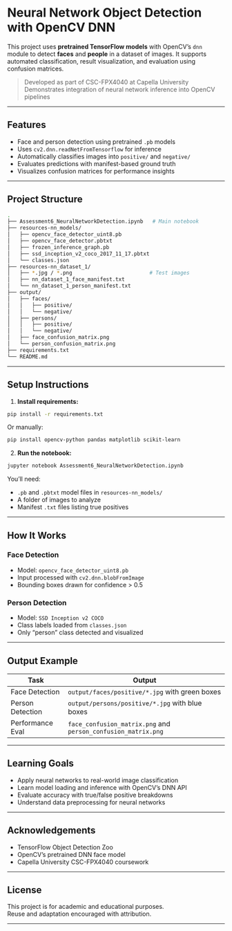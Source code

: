 
# Neural Network Object Detection with OpenCV DNN

This project uses **pretrained TensorFlow models** with OpenCV’s `dnn` module to detect **faces** and **people** in a dataset of images. It supports automated classification, result visualization, and evaluation using confusion matrices.

> Developed as part of CSC-FPX4040 at Capella University  
> Demonstrates integration of neural network inference into OpenCV pipelines

---

## Features

- Face and person detection using pretrained `.pb` models
- Uses `cv2.dnn.readNetFromTensorflow` for inference
- Automatically classifies images into `positive/` and `negative/`
- Evaluates predictions with manifest-based ground truth
- Visualizes confusion matrices for performance insights

---

## Project Structure

```bash
.
├── Assessment6_NeuralNetworkDetection.ipynb   # Main notebook
├── resources-nn_models/
│   ├── opencv_face_detector_uint8.pb
│   ├── opencv_face_detector.pbtxt
│   ├── frozen_inference_graph.pb
│   ├── ssd_inception_v2_coco_2017_11_17.pbtxt
│   └── classes.json
├── resources-nn_dataset_1/
│   ├── *.jpg / *.png                         # Test images
│   ├── nn_dataset_1_face_manifest.txt
│   └── nn_dataset_1_person_manifest.txt
├── output/
│   ├── faces/
│   │   ├── positive/
│   │   └── negative/
│   ├── persons/
│   │   ├── positive/
│   │   └── negative/
│   ├── face_confusion_matrix.png
│   └── person_confusion_matrix.png
├── requirements.txt
└── README.md
```

---

## Setup Instructions

1. **Install requirements:**

```bash
pip install -r requirements.txt
```

Or manually:

```bash
pip install opencv-python pandas matplotlib scikit-learn
```

2. **Run the notebook:**

```bash
jupyter notebook Assessment6_NeuralNetworkDetection.ipynb
```

You’ll need:
- `.pb` and `.pbtxt` model files in `resources-nn_models/`
- A folder of images to analyze
- Manifest `.txt` files listing true positives

---

## How It Works

### Face Detection
- Model: `opencv_face_detector_uint8.pb`
- Input processed with `cv2.dnn.blobFromImage`
- Bounding boxes drawn for confidence > 0.5

### Person Detection
- Model: `SSD Inception v2 COCO`
- Class labels loaded from `classes.json`
- Only “person” class detected and visualized

---

## Output Example

| Task              | Output |
|-------------------|--------|
| Face Detection    | `output/faces/positive/*.jpg` with green boxes |
| Person Detection  | `output/persons/positive/*.jpg` with blue boxes |
| Performance Eval  | `face_confusion_matrix.png` and `person_confusion_matrix.png` |

---

## Learning Goals

- Apply neural networks to real-world image classification
- Learn model loading and inference with OpenCV’s DNN API
- Evaluate accuracy with true/false positive breakdowns
- Understand data preprocessing for neural networks

---

## Acknowledgements

- TensorFlow Object Detection Zoo  
- OpenCV’s pretrained DNN face model  
- Capella University CSC-FPX4040 coursework

---

## License

This project is for academic and educational purposes.  
Reuse and adaptation encouraged with attribution.

---
